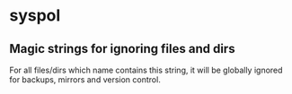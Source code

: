 # syspol

## Magic strings for ignoring files and dirs

For all files/dirs which name contains this string, it will be globally ignored for backups, mirrors and version control.

